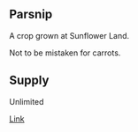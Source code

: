 ## Parsnip

A crop grown at Sunflower Land.

Not to be mistaken for carrots.

## Supply

Unlimited

[Link](https://docs.sunflower-land.com/crafting-guide)
